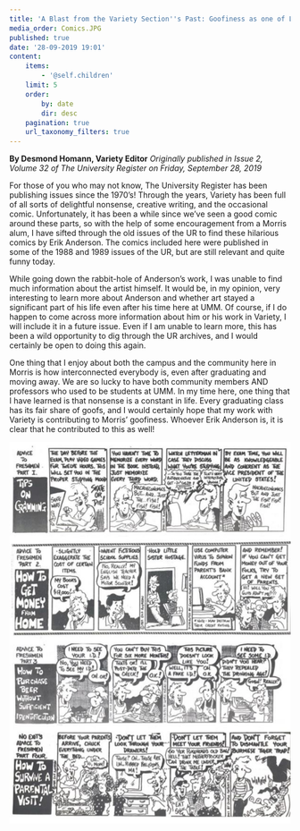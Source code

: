 ```yaml
---
title: 'A Blast from the Variety Section''s Past: Goofiness as one of Life''s Constants'
media_order: Comics.JPG
published: true
date: '28-09-2019 19:01'
content:
    items:
        - '@self.children'
    limit: 5
    order:
        by: date
        dir: desc
    pagination: true
    url_taxonomy_filters: true
---
```


**By Desmond Homann, Variety Editor** _Originally published in Issue 2, Volume 32 of The University Register on Friday, September 28, 2019_

For those of you who may not know, The University Register has been publishing issues since the 1970’s! Through the years, Variety has been full of all sorts of delightful nonsense, creative writing, and the occasional comic. Unfortunately, it has been a while since we’ve seen a good comic around these parts, so with the help of some encouragement from a Morris alum, I have sifted through the old issues of the UR to find these hilarious comics by Erik Anderson. The comics included here were published in some of the 1988 and 1989 issues of the UR, but are still relevant and quite funny today.

While going down the rabbit-hole of Anderson’s work, I was unable to find much information about the artist himself. It would be, in my opinion, very interesting to learn more about Anderson and whether art stayed a significant part of his life even after his time here at UMM. Of course, if I do happen to come across more information about him or his work in Variety, I will include it in a future issue. Even if I am unable to learn more, this has been a wild opportunity to dig through the UR archives, and I would certainly be open to doing this again.

One thing that I enjoy about both the campus and the community here in Morris is how interconnected everybody is, even after graduating and moving away. We are so lucky to have both community members AND professors who used to be students at UMM. In my time here, one thing that I have learned is that nonsense is a constant in life. Every graduating class has its fair share of goofs, and I would certainly hope that my work with Variety is contributing to Morris’ goofiness. Whoever Erik Anderson is, it is clear that he contributed to this as well!

![](Comics.JPG)